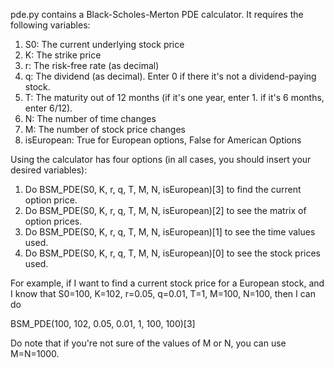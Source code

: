 pde.py contains a Black-Scholes-Merton PDE calculator. It requires the following variables:
  1. S0: The current underlying stock price
  2. K: The strike price
  3. r: The risk-free rate (as decimal)
  4. q: The dividend (as decimal). Enter 0 if there it's not a dividend-paying stock.
  5. T: The maturity out of 12 months (if it's one year, enter 1. if it's 6 months, enter 6/12).
  6. N: The number of time changes
  7. M: The number of stock price changes
  8. isEuropean: True for European options, False for American Options

Using the calculator has four options (in all cases, you should insert your desired variables):
  1. Do BSM_PDE(S0, K, r, q, T, M, N, isEuropean)[3] to find the current option price.
  2. Do BSM_PDE(S0, K, r, q, T, M, N, isEuropean)[2] to see the matrix of option prices.
  3. Do BSM_PDE(S0, K, r, q, T, M, N, isEuropean)[1] to see the time values used.
  4. Do BSM_PDE(S0, K, r, q, T, M, N, isEuropean)[0] to see the stock prices used.

For example, if I want to find a current stock price for a European stock, and I know that S0=100, K=102, r=0.05, q=0.01, T=1, M=100, N=100, then I can do

  BSM_PDE(100, 102, 0.05, 0.01, 1, 100, 100)[3]

Do note that if you're not sure of the values of M or N, you can use M=N=1000.
